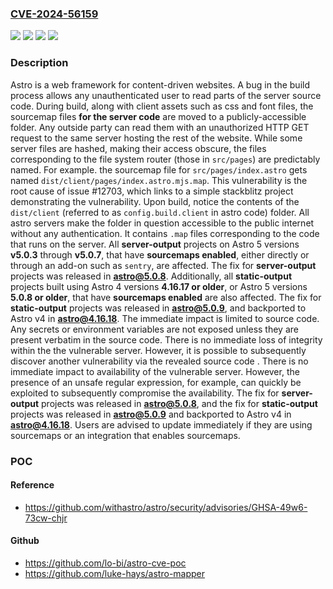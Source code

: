 ### [CVE-2024-56159](https://cve.mitre.org/cgi-bin/cvename.cgi?name=CVE-2024-56159)
![](https://img.shields.io/static/v1?label=Product&message=astro&color=blue)
![](https://img.shields.io/static/v1?label=Version&message=%3C%204.16.18%20&color=brightgreen)
![](https://img.shields.io/static/v1?label=Version&message=%3E%3D%205.0.0%2C%20%3C%205.0.8%20&color=brightgreen)
![](https://img.shields.io/static/v1?label=Vulnerability&message=CWE-219%3A%20Storage%20of%20File%20with%20Sensitive%20Data%20Under%20Web%20Root&color=brightgreen)

### Description

Astro is a web framework for content-driven websites. A bug in the build process allows any unauthenticated user to read parts of the server source code. During build, along with client assets such as css and font files, the sourcemap files **for the server code** are moved to a publicly-accessible folder. Any outside party can read them with an unauthorized HTTP GET request to the same server hosting the rest of the website. While some server files are hashed, making their access obscure, the files corresponding to the file system router (those in `src/pages`) are predictably named. For example. the sourcemap file for `src/pages/index.astro` gets named `dist/client/pages/index.astro.mjs.map`. This vulnerability is the root cause of issue #12703, which links to a simple stackblitz project demonstrating the vulnerability. Upon build, notice the contents of the `dist/client` (referred to as `config.build.client` in astro code) folder. All astro servers make the folder in question accessible to the public internet without any authentication. It contains `.map` files corresponding to the code that runs on the server. All **server-output** projects on Astro 5 versions **v5.0.3** through **v5.0.7**, that have **sourcemaps enabled**, either directly or through an add-on such as `sentry`, are affected. The fix for **server-output** projects was released in **astro@5.0.8**. Additionally, all **static-output** projects built using Astro 4 versions **4.16.17 or older**, or Astro 5 versions **5.0.8 or older**, that have **sourcemaps enabled** are also affected. The fix for **static-output** projects was released in **astro@5.0.9**, and backported to Astro v4 in **astro@4.16.18**. The immediate impact is limited to source code. Any secrets or environment variables are not exposed unless they are present verbatim in the source code. There is no immediate loss of integrity within the the vulnerable server. However, it is possible to subsequently discover another vulnerability via the revealed source code . There is no immediate impact to availability of the vulnerable server. However, the presence of an unsafe regular expression, for example, can quickly be exploited to subsequently compromise the availability. The fix for **server-output** projects was released in **astro@5.0.8**, and the fix for **static-output** projects was released in **astro@5.0.9** and backported to Astro v4 in **astro@4.16.18**. Users are advised to update immediately if they are using sourcemaps or an integration that enables sourcemaps.

### POC

#### Reference
- https://github.com/withastro/astro/security/advisories/GHSA-49w6-73cw-chjr

#### Github
- https://github.com/lo-bi/astro-cve-poc
- https://github.com/luke-hays/astro-mapper

